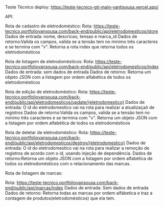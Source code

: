 Teste Técnico
deploy: https://teste-tecnico-git-main-yantisousa.vercel.app/

API:
 
 Rota de cadastro de eletrodoméstico: 
 Rota: https://teste-tecnico.portfolioyansousa.com/back-end/public/api/eletrodomesticos/store
 Dados de entrada: nome, descricao, tensao e marca_id
 Dados de retorno:Valida os campos, valida se a tensão tem no minimo três caracteres e se termina com "v". Retorna a rota index que retorna todos os eletrodomésticos
 
 Rota de listagem de eletrodomésticos: 
 Rota: https://teste-tecnico.portfolioyansousa.com/back-end/public/api/eletrodomesticos/index
 Dados de entrada: sem dados de entrada
 Dados de retorno: Retorna um objeto JSON com a listagem por ordem alfabética de todos os eletrodomésticos
 
 Rota de edição de eletrodoméstico: 
 Rota: https://teste-tecnico.portfolioyansousa.com/back-end/public/api/eletrodomesticos/update/{eletrodomestico}
 Dados de entrada: O id do eletrodomestico vai na rota para realizar a atualizaçaõ de registros
 Dados de retorno:Valida os campos, valida se a tensão tem no minimo três caracteres e se termina com "v". Retorna um objeto JSON com a listagem por ordem alfabética de todos os eletrodomésticos
 
 Rota de deletar de eletrodoméstico: 
 Rota: https://teste-tecnico.portfolioyansousa.com/back-end/public/api/eletrodomesticos/destroy/{eletrodomestico}
 Dados de entrada: O id do eletrodomestico vai na rota para realizar a remoção de registros de acordo com o id, usando injeção de dependência.
 Dados de retorno:Retorna um objeto JSON com a listagem por ordem alfabética de todos os eletrodomésticos com o relacionamento das marcas.

 
 
Rota de listagem de marcas:

Rota: https://teste-tecnico.portfolioyansousa.com/back-end/public/api/marcas/index
Dados de entrada: Sem dados de entrada
Dados de retorno: Retorna todas as marcas por ordem alfábetica e traz a contagem de produtos(eletrodomésticos) que ela tem.
